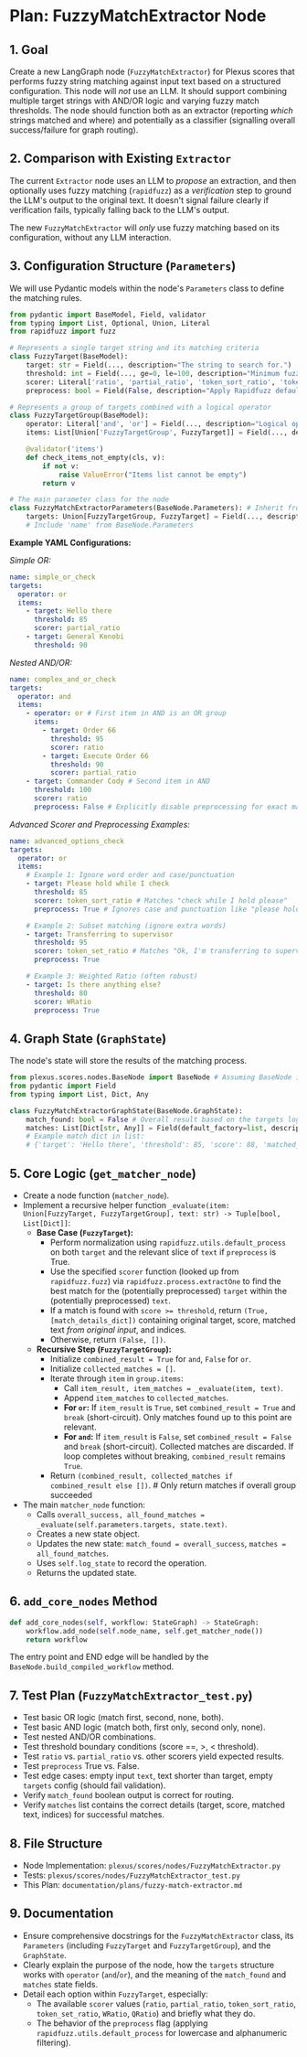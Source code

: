 # Plan: FuzzyMatchExtractor Node

## 1. Goal

Create a new LangGraph node (`FuzzyMatchExtractor`) for Plexus scores that performs fuzzy string matching against input text based on a structured configuration. This node will *not* use an LLM. It should support combining multiple target strings with AND/OR logic and varying fuzzy match thresholds. The node should function both as an extractor (reporting *which* strings matched and where) and potentially as a classifier (signalling overall success/failure for graph routing).

## 2. Comparison with Existing `Extractor`

The current `Extractor` node uses an LLM to *propose* an extraction, and then optionally uses fuzzy matching (`rapidfuzz`) as a *verification* step to ground the LLM's output to the original text. It doesn't signal failure clearly if verification fails, typically falling back to the LLM's output.

The new `FuzzyMatchExtractor` will *only* use fuzzy matching based on its configuration, without any LLM interaction.

## 3. Configuration Structure (`Parameters`)

We will use Pydantic models within the node's `Parameters` class to define the matching rules.

```python
from pydantic import BaseModel, Field, validator
from typing import List, Optional, Union, Literal
from rapidfuzz import fuzz

# Represents a single target string and its matching criteria
class FuzzyTarget(BaseModel):
    target: str = Field(..., description="The string to search for.")
    threshold: int = Field(..., ge=0, le=100, description="Minimum fuzzy match score (0-100).")
    scorer: Literal['ratio', 'partial_ratio', 'token_sort_ratio', 'token_set_ratio', 'WRatio', 'QRatio'] = Field('ratio', description="Fuzzy matching algorithm (from rapidfuzz) to use.")
    preprocess: bool = Field(False, description="Apply Rapidfuzz default preprocessing (lowercase, remove non-alphanumeric) before matching.")

# Represents a group of targets combined with a logical operator
class FuzzyTargetGroup(BaseModel):
    operator: Literal['and', 'or'] = Field(..., description="Logical operator combining the items.")
    items: List[Union['FuzzyTargetGroup', FuzzyTarget]] = Field(..., description="List of targets or nested groups.")

    @validator('items')
    def check_items_not_empty(cls, v):
        if not v:
            raise ValueError("Items list cannot be empty")
        return v

# The main parameter class for the node
class FuzzyMatchExtractorParameters(BaseNode.Parameters): # Inherit from BaseNode
    targets: Union[FuzzyTargetGroup, FuzzyTarget] = Field(..., description="The root target or group for matching.")
    # Include 'name' from BaseNode.Parameters
```

**Example YAML Configurations:**

*Simple OR:*
```yaml
name: simple_or_check
targets:
  operator: or
  items:
    - target: Hello there
      threshold: 85
      scorer: partial_ratio
    - target: General Kenobi
      threshold: 90
```

*Nested AND/OR:*
```yaml
name: complex_and_or_check
targets:
  operator: and
  items:
    - operator: or # First item in AND is an OR group
      items:
        - target: Order 66
          threshold: 95
          scorer: ratio
        - target: Execute Order 66
          threshold: 90
          scorer: partial_ratio
    - target: Commander Cody # Second item in AND
      threshold: 100
      scorer: ratio
      preprocess: False # Explicitly disable preprocessing for exact match
```

*Advanced Scorer and Preprocessing Examples:*

```yaml
name: advanced_options_check
targets:
  operator: or
  items:
    # Example 1: Ignore word order and case/punctuation
    - target: Please hold while I check
      threshold: 85
      scorer: token_sort_ratio # Matches "check while I hold please"
      preprocess: True # Ignores case and punctuation like "please hold, while i check?"

    # Example 2: Subset matching (ignore extra words)
    - target: Transferring to supervisor
      threshold: 95
      scorer: token_set_ratio # Matches "Ok, I'm transferring to supervisor now"
      preprocess: True

    # Example 3: Weighted Ratio (often robust)
    - target: Is there anything else?
      threshold: 80
      scorer: WRatio
      preprocess: True
```

## 4. Graph State (`GraphState`)

The node's state will store the results of the matching process.

```python
from plexus.scores.nodes.BaseNode import BaseNode # Assuming BaseNode is the base
from pydantic import Field
from typing import List, Dict, Any

class FuzzyMatchExtractorGraphState(BaseNode.GraphState):
    match_found: bool = False # Overall result based on the targets logic
    matches: List[Dict[str, Any]] = Field(default_factory=list, description="Details of individual successful matches.")
    # Example match dict in list:
    # {'target': 'Hello there', 'threshold': 85, 'score': 88, 'matched_text': 'hello there', 'matched_indices': (5, 16)}
```

## 5. Core Logic (`get_matcher_node`)

- Create a node function (`matcher_node`).
- Implement a recursive helper function `_evaluate(item: Union[FuzzyTarget, FuzzyTargetGroup], text: str) -> Tuple[bool, List[Dict]]`:
    - **Base Case (`FuzzyTarget`):**
        - Perform normalization using `rapidfuzz.utils.default_process` on both `target` and the relevant slice of `text` if `preprocess` is True.
        - Use the specified `scorer` function (looked up from `rapidfuzz.fuzz`) via `rapidfuzz.process.extractOne` to find the best match for the (potentially preprocessed) `target` within the (potentially preprocessed) `text`.
        - If a match is found with `score >= threshold`, return `(True, [match_details_dict])` containing original target, score, matched text *from original input*, and indices.
        - Otherwise, return `(False, [])`.
    - **Recursive Step (`FuzzyTargetGroup`):**
        - Initialize `combined_result = True` for `and`, `False` for `or`.
        - Initialize `collected_matches = []`.
        - Iterate through `item` in `group.items`:
            - Call `item_result, item_matches = _evaluate(item, text)`.
            - Append `item_matches` to `collected_matches`.
            - **For `or`:** If `item_result` is `True`, set `combined_result = True` and `break` (short-circuit). Only matches found up to this point are relevant.
            - **For `and`:** If `item_result` is `False`, set `combined_result = False` and `break` (short-circuit). Collected matches are discarded. If loop completes without breaking, `combined_result` remains `True`.
        - Return `(combined_result, collected_matches if combined_result else [])`. # Only return matches if overall group succeeded
- The main `matcher_node` function:
    - Calls `overall_success, all_found_matches = _evaluate(self.parameters.targets, state.text)`.
    - Creates a new state object.
    - Updates the new state: `match_found = overall_success`, `matches = all_found_matches`.
    - Uses `self.log_state` to record the operation.
    - Returns the updated state.

## 6. `add_core_nodes` Method

```python
def add_core_nodes(self, workflow: StateGraph) -> StateGraph:
    workflow.add_node(self.node_name, self.get_matcher_node())
    return workflow
```
The entry point and END edge will be handled by the `BaseNode.build_compiled_workflow` method.

## 7. Test Plan (`FuzzyMatchExtractor_test.py`)

- Test basic OR logic (match first, second, none, both).
- Test basic AND logic (match both, first only, second only, none).
- Test nested AND/OR combinations.
- Test threshold boundary conditions (score ==, >, < threshold).
- Test `ratio` vs. `partial_ratio` vs. other scorers yield expected results.
- Test `preprocess` True vs. False.
- Test edge cases: empty input `text`, text shorter than target, empty `targets` config (should fail validation).
- Verify `match_found` boolean output is correct for routing.
- Verify `matches` list contains the correct details (target, score, matched text, indices) for successful matches.

## 8. File Structure

- Node Implementation: `plexus/scores/nodes/FuzzyMatchExtractor.py`
- Tests: `plexus/scores/nodes/FuzzyMatchExtractor_test.py`
- This Plan: `documentation/plans/fuzzy-match-extractor.md`

## 9. Documentation

- Ensure comprehensive docstrings for the `FuzzyMatchExtractor` class, its `Parameters` (including `FuzzyTarget` and `FuzzyTargetGroup`), and the `GraphState`.
- Clearly explain the purpose of the node, how the `targets` structure works with `operator` (`and`/`or`), and the meaning of the `match_found` and `matches` state fields.
- Detail each option within `FuzzyTarget`, especially:
    - The available `scorer` values (`ratio`, `partial_ratio`, `token_sort_ratio`, `token_set_ratio`, `WRatio`, `QRatio`) and briefly what they do.
    - The behavior of the `preprocess` flag (applying `rapidfuzz.utils.default_process` for lowercase and alphanumeric filtering). 
